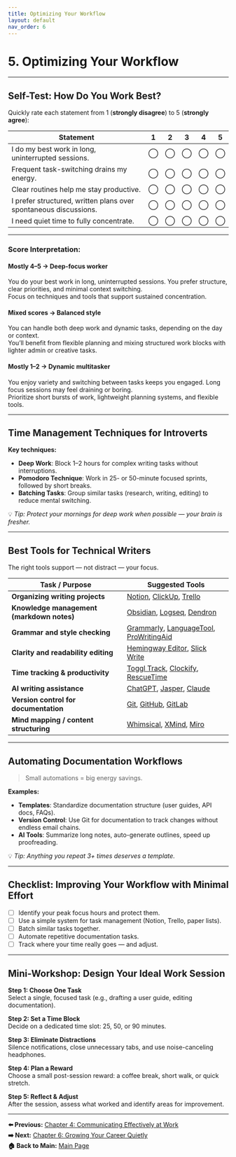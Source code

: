 ```yaml
---
title: Optimizing Your Workflow
layout: default
nav_order: 6
---
```


# 5. Optimizing Your Workflow

---

## Self-Test: How Do You Work Best?

Quickly rate each statement from 1 (**strongly disagree**) to 5 (**strongly agree**):

| Statement                                                                 | 1 | 2 | 3 | 4 | 5 |
|---------------------------------------------------------------------------|:-:|:-:|:-:|:-:|:-:|
| I do my best work in long, uninterrupted sessions.                       | ◯ | ◯ | ◯ | ◯ | ◯ |
| Frequent task-switching drains my energy.                                | ◯ | ◯ | ◯ | ◯ | ◯ |
| Clear routines help me stay productive.                                  | ◯ | ◯ | ◯ | ◯ | ◯ |
| I prefer structured, written plans over spontaneous discussions.         | ◯ | ◯ | ◯ | ◯ | ◯ |
| I need quiet time to fully concentrate.                                  | ◯ | ◯ | ◯ | ◯ | ◯ |

---

### Score Interpretation:

#### Mostly 4–5 → **Deep-focus worker**  
You do your best work in long, uninterrupted sessions. You prefer structure, clear priorities, and minimal context switching.  
Focus on techniques and tools that support sustained concentration.

#### Mixed scores → **Balanced style**  
You can handle both deep work and dynamic tasks, depending on the day or context.  
You’ll benefit from flexible planning and mixing structured work blocks with lighter admin or creative tasks.

#### Mostly 1–2 → **Dynamic multitasker**  
You enjoy variety and switching between tasks keeps you engaged. Long focus sessions may feel draining or boring.  
Prioritize short bursts of work, lightweight planning systems, and flexible tools.

---

## Time Management Techniques for Introverts


**Key techniques:**

- **Deep Work**: Block 1–2 hours for complex writing tasks without interruptions.  
- **Pomodoro Technique**: Work in 25- or 50-minute focused sprints, followed by short breaks.  
- **Batching Tasks**: Group similar tasks (research, writing, editing) to reduce mental switching.  

💡 *Tip: Protect your mornings for deep work when possible — your brain is fresher.*

---

## Best Tools for Technical Writers

The right tools support — not distract — your focus.


| Task / Purpose                         | Suggested Tools |
|---------------------------------------|-----------------|
| **Organizing writing projects**       | [Notion](https://www.notion.so), [ClickUp](https://clickup.com), [Trello](https://trello.com) |
| **Knowledge management (markdown notes)** | [Obsidian](https://obsidian), [Logseq](https://logseq.com), [Dendron](https://www.dendron.so) |
| **Grammar and style checking**        | [Grammarly](https://www.grammarly.com), [LanguageTool](https://languagetool.org), [ProWritingAid](https://prowritingaid.com) |
| **Clarity and readability editing**   | [Hemingway Editor](https://hemingwayapp.com), [Slick Write](https://www.slickwrite.com) |
| **Time tracking & productivity**      | [Toggl Track](https://toggl.com/track), [Clockify](https://clockify.me), [RescueTime](https://www.rescuetime.com) |
| **AI writing assistance**             | [ChatGPT](https://chat.openai.com), [Jasper](https://www.jasper.ai), [Claude](https://claude.ai) |
| **Version control for documentation** | [Git](https://git-scm.com), [GitHub](https://github.com), [GitLab](https://about.gitlab.com) |
| **Mind mapping / content structuring**| [Whimsical](https://whimsical.com), [XMind](https://xmind.app), [Miro](https://miro.com) |


---

## Automating Documentation Workflows

> Small automations = big energy savings.

**Examples:**

- **Templates**: Standardize documentation structure (user guides, API docs, FAQs).  
- **Version Control**: Use Git for documentation to track changes without endless email chains.  
- **AI Tools**: Summarize long notes, auto-generate outlines, speed up proofreading.  

💡 *Tip: Anything you repeat 3+ times deserves a template.*

---

## Checklist: Improving Your Workflow with Minimal Effort

- [ ] Identify your peak focus hours and protect them.  
- [ ] Use a simple system for task management (Notion, Trello, paper lists).  
- [ ] Batch similar tasks together.  
- [ ] Automate repetitive documentation tasks.  
- [ ] Track where your time really goes — and adjust.

---

## Mini-Workshop: Design Your Ideal Work Session

**Step 1: Choose One Task**  
Select a single, focused task (e.g., drafting a user guide, editing documentation).  

**Step 2: Set a Time Block**  
Decide on a dedicated time slot: 25, 50, or 90 minutes.  

**Step 3: Eliminate Distractions**  
Silence notifications, close unnecessary tabs, and use noise-canceling headphones.  

**Step 4: Plan a Reward**  
Choose a small post-session reward: a coffee break, short walk, or quick stretch.  

**Step 5: Reflect & Adjust**  
After the session, assess what worked and identify areas for improvement.

---

**⬅️ Previous:** [Chapter 4: Communicating Effectively at Work](chapter-4-communication)  
**➡️ Next:** [Chapter 6: Growing Your Career Quietly](chapter-6-career-growth)  
**🏠 Back to Main:** [Main Page](../index)
